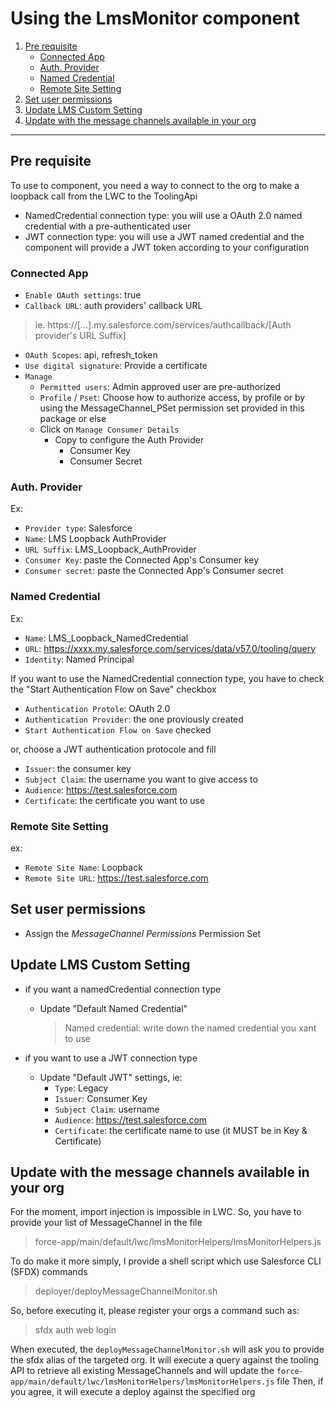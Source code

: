 # Using the LmsMonitor component
1. [Pre requisite](https://github.com/svaroteauxSFDC/lmsMonitor/edit/main/README.md#pre-requisite)
    - [Connected App](https://github.com/svaroteauxSFDC/lmsMonitor/edit/main/README.md#connected-app)
    - [Auth. Provider](https://github.com/svaroteauxSFDC/lmsMonitor/edit/main/README.md#auth-provider)
    - [Named Credential](https://github.com/svaroteauxSFDC/lmsMonitor/edit/main/README.md#named-credential)
    - [Remote Site Setting](https://github.com/svaroteauxSFDC/lmsMonitor/edit/main/README.md#remote-site-setting)
2. [Set user permissions](https://github.com/svaroteauxSFDC/lmsMonitor/edit/main/README.md#set-user-permissions)
3. [Update LMS Custom Setting](https://github.com/svaroteauxSFDC/lmsMonitor/edit/main/README.md#update-lms-custom-setting)
4. [Update with the message channels available in your org](https://github.com/svaroteauxSFDC/lmsMonitor/edit/main/README.md#update-with-the-message-channels-available-in-your-org)
    
---

## Pre requisite
To use to component, you need a way to connect to the org to make a loopback call from the LWC to the ToolingApi
- NamedCredential connection type:    you will use a OAuth 2.0 named credential with a pre-authenticated user
- JWT connection type:                you will use a JWT named credential and the component will provide a JWT token according to your configuration

### Connected App
- `Enable OAuth settings`: true
- `Callback URL`: auth providers' callback URL
 > ie. https://[...].my.salesforce.com/services/authcallback/[Auth provider's URL Suffix]
- `OAuth Scopes`: api, refresh_token
- `Use digital signature`: Provide a certificate
- `Manage`
    - `Permitted users`: Admin approved user are pre-authorized
    - `Profile` / `Pset`: Choose how to authorize access, by profile or by using the MessageChannel_PSet permission set provided in this package or else
    - Click on `Manage Consumer Details`
        - Copy to configure the Auth Provider
            - Consumer Key
            - Consumer Secret

### Auth. Provider
Ex:
- `Provider type`: Salesforce
- `Name`: LMS Loopback AuthProvider
- `URL Suffix`: LMS_Loopback_AuthProvider
- `Consumer Key`: paste the Connected App's Consumer key
- `Consumer secret`: paste the Connected App's Consumer secret

### Named Credential
Ex:
- `Name`: LMS_Loopback_NamedCredential
- `URL`: https://xxxx.my.salesforce.com/services/data/v57.0/tooling/query
- `Identity`: Named Principal

If you want to use the NamedCredential connection type, you have to check the "Start Authentication Flow on Save" checkbox
- `Authentication Protole`: OAuth 2.0
- `Authentication Provider`: the one proviously created
- `Start Authentication Flow on Save` checked

or, choose a JWT authentication protocole and fill 
- `Issuer`: the consumer key
- `Subject Claim`: the username you want to give access to
- `Audience`: https://test.salesforce.com
- `Certificate`: the certificate you want to use

### Remote Site Setting
ex:
- `Remote Site Name`: Loopback
- `Remote Site URL`: https://test.salesforce.com

## Set user permissions
- Assign the *MessageChannel Permissions* Permission Set

## Update LMS Custom Setting
- if you want a namedCredential connection type
    - Update "Default Named Credential"
        > Named credential: write down the named credential you xant to use

- if you want to use a JWT connection type
    - Update "Default JWT" settings, ie:
        - `Type`: Legacy
        - `Issuer`: Consumer Key
        - `Subject Claim`: username	 	 
        - `Audience`: https://test.salesforce.com	 	 
        - `Certificate`: the certificate name to use (it MUST be in Key & Certificate) 	 

## Update with the message channels available in your org
For the moment, import injection is impossible in LWC. So, you have to provide your list of MessageChannel in the file
> force-app/main/default/lwc/lmsMonitorHelpers/lmsMonitorHelpers.js

To do make it more simply, I provide a shell script which use Salesforce CLI (SFDX) commands
> deployer/deployMessageChannelMonitor.sh

So, before executing it, please register your orgs a command such as:
> sfdx auth web login 

When executed, the `deployMessageChannelMonitor.sh` will ask you to provide the sfdx alias of the targeted org.
It will execute a query against the tooling API to retrieve all existing MessageChannels and will update the `force-app/main/default/lwc/lmsMonitorHelpers/lmsMonitorHelpers.js` file
Then, if you agree, it will execute a deploy against the specified org
